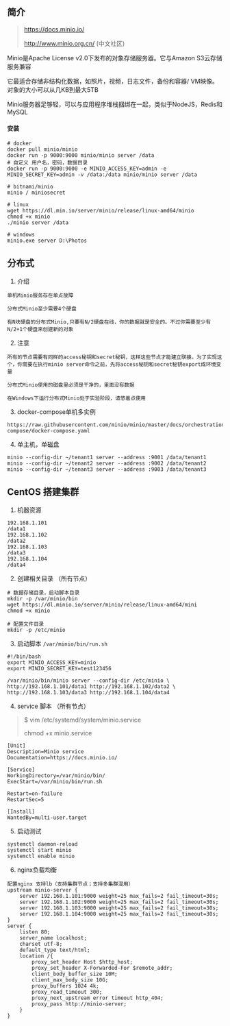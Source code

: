 ## 简介

> https://docs.minio.io/
>
> http://www.minio.org.cn/	(中文社区)

Minio是Apache License v2.0下发布的对象存储服务器。它与Amazon S3云存储服务兼容

它最适合存储非结构化数据，如照片，视频，日志文件，备份和容器/ VM映像。对象的大小可以从几KB到最大5TB

Minio服务器足够轻，可以与应用程序堆栈捆绑在一起，类似于NodeJS，Redis和MySQL

#### 安装

```
# docker
docker pull minio/minio
docker run -p 9000:9000 minio/minio server /data
# 自定义 用户名，密码，数据目录
docker run -p 9000:9000 -e MINIO_ACCESS_KEY=admin -e MINIO_SECRET_KEY=admin -v /data:/data minio/minio server /data

# bitnami/minio
minio / miniosecret

# linux
wget https://dl.min.io/server/minio/release/linux-amd64/minio
chmod +x minio
./minio server /data

# windows
minio.exe server D:\Photos
```



## 分布式

1. 介绍

```
单机Minio服务存在单点故障

分布式Minio至少需要4个硬盘

有N块硬盘的分布式Minio,只要有N/2硬盘在线，你的数据就是安全的。不过你需要至少有N/2+1个硬盘来创建新的对象
```

2. 注意

```
所有的节点需要有同样的access秘钥和secret秘钥，这样这些节点才能建立联接。为了实现这个，你需要在执行minio server命令之前，先将access秘钥和secret秘钥export成环境变量

分布式Minio使用的磁盘里必须是干净的，里面没有数据

在Windows下运行分布式Minio处于实验阶段，请悠着点使用
```

3. docker-compose单机多实例

```
https://raw.githubusercontent.com/minio/minio/master/docs/orchestration/docker-compose/docker-compose.yaml
```

4. 单主机，单磁盘

```
minio --config-dir ~/tenant1 server --address :9001 /data/tenant1
minio --config-dir ~/tenant2 server --address :9002 /data/tenant2
minio --config-dir ~/tenant3 server --address :9003 /data/tenant3
```



## CentOS 搭建集群

1. 机器资源

```
192.168.1.101
/data1
192.168.1.102
/data2
192.168.1.103
/data3
192.168.1.104
/data4
```

2. 创建相关目录 （所有节点）

```
# 数据存储目录，启动脚本目录
mkdir -p /var/minio/bin
wget https://dl.minio.io/server/minio/release/linux-amd64/mini
chmod +x minio

# 配置文件目录
mkdir -p /etc/minio
```

3. 启动脚本  `/var/minio/bin/run.sh`

```
#!/bin/bash
export MINIO_ACCESS_KEY=minio
export MINIO_SECRET_KEY=test123456

/var/minio/bin/minio server --config-dir /etc/minio \
http://192.168.1.101/data1 http://192.168.1.102/data2 \
http://192.168.1.103/data3 http://192.168.1.104/data4  
```

4. service 脚本 （所有节点）

> $ vim /etc/systemd/system/minio.service
>
>  chmod +x minio.service

```
[Unit]
Description=Minio service
Documentation=https://docs.minio.io/

[Service]
WorkingDirectory=/var/minio/bin/
ExecStart=/var/minio/bin/run.sh

Restart=on-failure
RestartSec=5

[Install]
WantedBy=multi-user.target
```

5. 启动测试

```
systemctl daemon-reload
systemctl start minio
systemctl enable minio
```

6. nginx负载均衡

```
配置nginx 支持lb（支持集群节点；支持多集群混用）
upstream minio-server {
    server 192.168.1.101:9000 weight=25 max_fails=2 fail_timeout=30s;
    server 192.168.1.102:9000 weight=25 max_fails=2 fail_timeout=30s;
    server 192.168.1.103:9000 weight=25 max_fails=2 fail_timeout=30s;
    server 192.168.1.104:9000 weight=25 max_fails=2 fail_timeout=30s;
}
server {
    listen 80;
    server_name localhost;
    charset utf-8;
    default_type text/html;
    location /{
        proxy_set_header Host $http_host;
        proxy_set_header X-Forwarded-For $remote_addr;
        client_body_buffer_size 10M;
        client_max_body_size 10G;
        proxy_buffers 1024 4k;
        proxy_read_timeout 300;
        proxy_next_upstream error timeout http_404;
        proxy_pass http://minio-server;
    }
}
```

